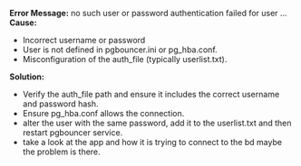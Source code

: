 **Error Message:** no such user or password authentication failed for user ...<br>
**Cause:**
- Incorrect username or password<br>
- User is not defined in pgbouncer.ini or pg_hba.conf.
- Misconfiguration of the auth_file (typically userlist.txt).<br>

**Solution:**
- Verify the auth_file path and ensure it includes the correct username and password hash.
- Ensure pg_hba.conf allows the connection.
- alter the user with the same password, add it to the userlist.txt and then restart pgbouncer service.
- take a look at the app and how it is trying to connect to the bd maybe the problem is there.
